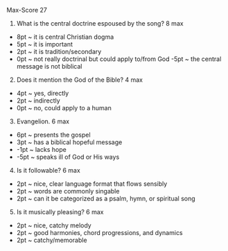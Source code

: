 Max-Score 27

1. What is the central doctrine espoused by the song?  8 max
- 8pt ~ it is central Christian dogma
- 5pt ~ it is important
- 2pt ~ it is tradition/secondary
- 0pt ~ not really doctrinal but could apply to/from God
  -5pt ~ the central message is not biblical

2. Does it mention the God of the Bible?  4 max
- 4pt ~ yes, directly
- 2pt ~ indirectly
- 0pt ~ no, could apply to a human

3. Evangelion.  6 max
- 6pt ~ presents the gospel
- 3pt ~ has a biblical hopeful message 
- -1pt ~ lacks hope
- -5pt ~ speaks ill of God or His ways

4. Is it followable?  6 max
- 2pt ~ nice, clear language format that flows sensibly
- 2pt ~ words are commonly singable
- 2pt ~ can it be categorized as a psalm, hymn, or spiritual song

5. Is it musically pleasing?  6 max
- 2pt ~ nice, catchy melody
- 2pt ~ good harmonies, chord progressions, and dynamics
- 2pt ~ catchy/memorable
